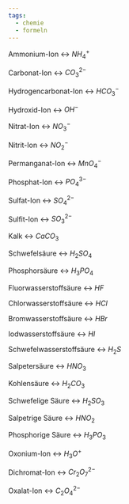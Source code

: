 ```yaml
---
tags:
  - chemie
  - formeln
---
```

Ammonium-Ion <-> $NH_4^+$
<!--SR:!2024-07-03,4,278-->

Carbonat-Ion <-> $CO_3^{2-}$
<!--SR:!2000-01-01,1,250!2024-07-02,1,223-->

Hydrogencarbonat-Ion <-> $HCO_3^-$
<!--SR:!2000-01-01,1,250!2024-07-04,3,254-->
Hydroxid-Ion <-> $OH^-$
<!--SR:!2024-07-02,1,226!2024-07-04,3,254-->

Nitrat-Ion <-> $NO_3^-$
<!--SR:!2024-07-04,3,254!2024-07-02,1,226-->

Nitrit-Ion <-> $NO_2^-$
<!--SR:!2024-07-02,1,223!2024-07-04,3,254-->

Permanganat-Ion <-> $MnO_4^-$
<!--SR:!2024-07-04,3,254!2000-01-01,1,250-->

Phosphat-Ion <-> $PO_4^{3-}$
<!--SR:!2000-01-01,1,250!2024-07-02,1,223-->

Sulfat-Ion <-> $SO_4^{2-}$
<!--SR:!2024-07-02,1,223!2000-01-01,1,250-->

Sulfit-Ion <-> $SO_3^{2-}$
<!--SR:!2000-01-01,1,250!2024-07-04,3,254-->

Kalk <-> $CaCO_3$
<!--SR:!2000-01-01,1,250!2024-07-02,1,223-->

Schwefelsäure <-> $H_2SO_4$
<!--SR:!2024-07-02,1,214!2024-07-02,1,223-->

Phosphorsäure <-> $H_3PO_4$
<!--SR:!2024-07-02,1,226!2000-01-01,1,250-->

Fluorwasserstoffsäure <-> $HF$
<!--SR:!2000-01-01,1,250!2024-07-02,1,223-->


Chlorwasserstoffsäure <-> $HCl$
<!--SR:!2024-07-02,1,223!2024-07-03,2,234-->

Bromwasserstoffsäure <-> $HBr$
<!--SR:!2000-01-01,1,250!2024-07-04,3,254-->

Iodwasserstoffsäure <-> $HI$

Schwefelwasserstoffsäure <-> $H_2S$

Salpetersäure <-> $HNO_3$

Kohlensäure <-> $H_2CO_3$
<!--SR:!2000-01-01,1,250!2024-07-02,1,223-->

Schwefelige Säure <-> $H_2SO_3$
<!--SR:!2024-07-04,3,254!2024-07-02,1,223-->

Salpetrige Säure <-> $HNO_2$
<!--SR:!2000-01-01,1,250!2024-07-02,1,214-->

Phosphorige Säure <-> $H_3PO_3$
<!--SR:!2024-07-02,1,223!2000-01-01,1,250-->

Oxonium-Ion <-> $H_3O^+$
<!--SR:!2000-01-01,1,250!2024-07-02,1,223-->

Dichromat-Ion <-> $Cr_2O_7^{2-}$
<!--SR:!2024-07-02,1,223!2024-07-03,2,234-->

Oxalat-Ion <-> $C_2O_4^{2-}$
<!--SR:!2000-01-01,1,250!2024-07-02,1,223-->

